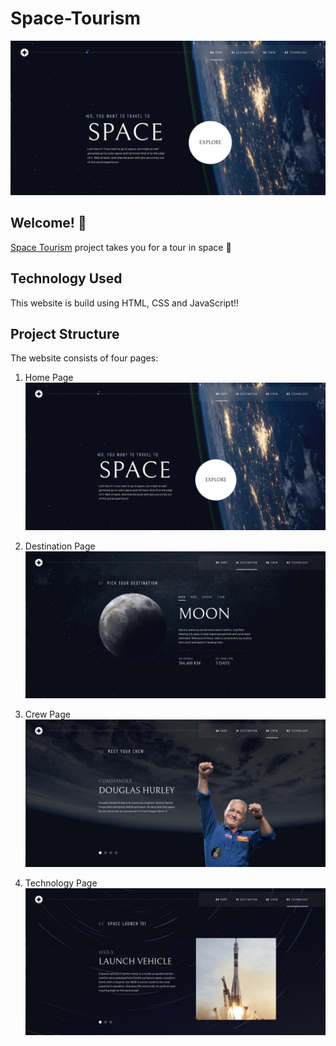 # Space-Tourism

![Home page of website](./home.png)

## Welcome! 👋

[Space Tourism](https://harsh2432.github.io/Space-Tourism/) project takes you for a tour in space 🚀

## Technology Used

This website is build using HTML, CSS and JavaScript!!

## Project Structure

The website consists of four pages:

1. Home Page
   ![Home Page](./home.png)

2. Destination Page
   ![Destination Page](./destination.png)

3. Crew Page
   ![Crew Page](./crew.png)

4. Technology Page
   ![Technology Page](./technology.png)

